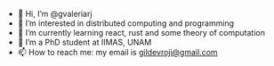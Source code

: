 - 👋 Hi, I’m @gvaleriarj
- 👀 I’m interested in distributed computing and programming
- 🌱 I’m currently learning react, rust and some theory of computation
- 💞️ I’m a PhD student at IIMAS, UNAM
- 📫 How to reach me: my email is gildevroji@gmail.com

<!---
gvaleriarj/gvaleriarj is a ✨ special ✨ repository because its `README.md` (this file) appears on your GitHub profile.
You can click the Preview link to take a look at your changes.
--->
